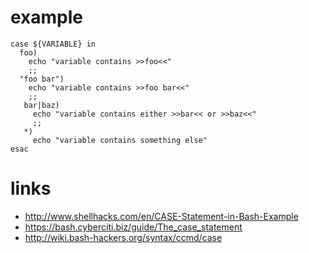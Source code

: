 # example

```
case ${VARIABLE} in
  foo)
    echo "variable contains >>foo<<"
    ;;
  "foo bar")
    echo "variable contains >>foo bar<<"
    ;;
   bar|baz)
     echo "variable contains either >>bar<< or >>baz<<"
     ;;
   *)
     echo "variable contains something else"
esac
```

# links

* http://www.shellhacks.com/en/CASE-Statement-in-Bash-Example
* https://bash.cyberciti.biz/guide/The_case_statement
* http://wiki.bash-hackers.org/syntax/ccmd/case
